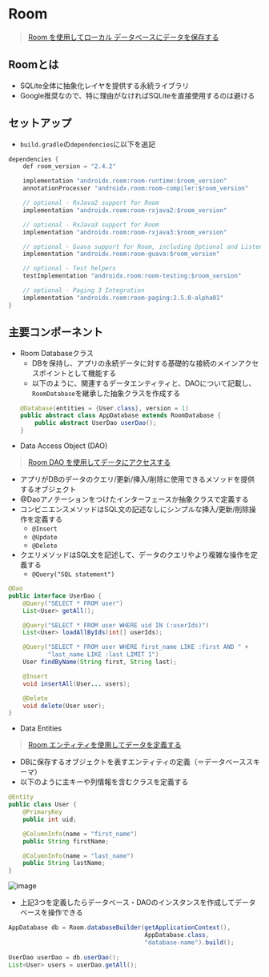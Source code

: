 # Room
> [Room を使用してローカル データベースにデータを保存する](https://developer.android.com/training/data-storage/room?hl=ja)
## Roomとは
- SQLite全体に抽象化レイヤを提供する永続ライブラリ
- Google推奨なので、特に理由がなければSQLiteを直接使用するのは避ける

## セットアップ
- `build.gradle`の`dependencies`に以下を追記
```java
dependencies {
    def room_version = "2.4.2"

    implementation "androidx.room:room-runtime:$room_version"
    annotationProcessor "androidx.room:room-compiler:$room_version"

    // optional - RxJava2 support for Room
    implementation "androidx.room:room-rxjava2:$room_version"

    // optional - RxJava3 support for Room
    implementation "androidx.room:room-rxjava3:$room_version"

    // optional - Guava support for Room, including Optional and ListenableFuture
    implementation "androidx.room:room-guava:$room_version"

    // optional - Test helpers
    testImplementation "androidx.room:room-testing:$room_version"

    // optional - Paging 3 Integration
    implementation "androidx.room:room-paging:2.5.0-alpha01"
}
```

## 主要コンポーネント
- Room Databaseクラス
  - DBを保持し、アプリの永続データに対する基礎的な接続のメインアクセスポイントとして機能する
  - 以下のように、関連するデータエンティティと、DAOについて記載し、`RoomDatabase`を継承した抽象クラスを作成する
  ```java
  @Database(entities = {User.class}, version = 1)
  public abstract class AppDatabase extends RoomDatabase {
      public abstract UserDao userDao();
  }
  ```
- Data Access Object (DAO)  
> [Room DAO を使用してデータにアクセスする](https://developer.android.com/training/data-storage/room/accessing-data?hl=ja) 
  - アプリがDBのデータのクエリ/更新/挿入/削除に使用できるメソッドを提供するオブジェクト
  - @Daoアノテーションをつけたインターフェースか抽象クラスで定義する
  - コンビニエンスメソッドはSQL文の記述なしにシンプルな挿入/更新/削除操作を定義する
    - `@Insert`
    - `@Update`
    - `@Delete`
  - クエリメソッドはSQL文を記述して、データのクエリやより複雑な操作を定義する
    - `@Query("SQL statement")`
  ```java
  @Dao
  public interface UserDao {
      @Query("SELECT * FROM user")
      List<User> getAll();

      @Query("SELECT * FROM user WHERE uid IN (:userIds)")
      List<User> loadAllByIds(int[] userIds);

      @Query("SELECT * FROM user WHERE first_name LIKE :first AND " +
             "last_name LIKE :last LIMIT 1")
      User findByName(String first, String last);

      @Insert
      void insertAll(User... users);

      @Delete
      void delete(User user);
  }
  ```
- Data Entities  
> [Room エンティティを使用してデータを定義する](https://developer.android.com/training/data-storage/room/defining-data?hl=ja)
  - DBに保存するオブジェクトを表すエンティティの定義（＝データベーススキーマ）
  - 以下のように主キーや列情報を含むクラスを定義する
  ```java
  @Entity
  public class User {
      @PrimaryKey
      public int uid;

      @ColumnInfo(name = "first_name")
      public String firstName;

      @ColumnInfo(name = "last_name")
      public String lastName;
  }
  ```
  ![image](https://user-images.githubusercontent.com/6058309/170301265-aa16e609-d462-4f22-af05-1c4ad6aad169.png)
  
- 上記3つを定義したらデータべース・DAOのインスタンスを作成してデータベースを操作できる
```java
AppDatabase db = Room.databaseBuilder(getApplicationContext(),
                                      AppDatabase.class, 
                                      "database-name").build();
        
UserDao userDao = db.userDao();
List<User> users = userDao.getAll();
```
